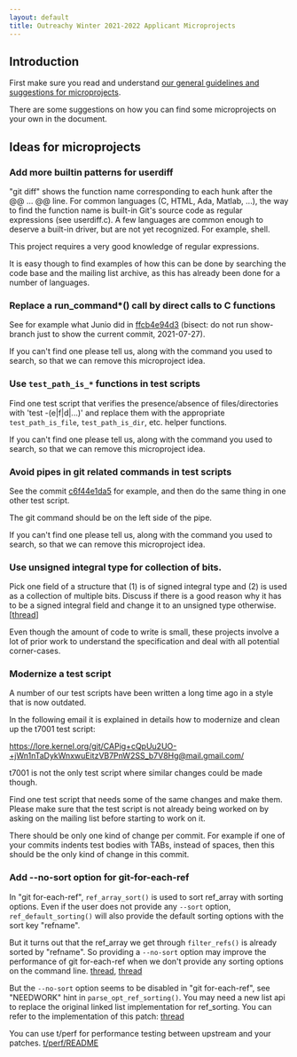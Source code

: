 ```yaml
---
layout: default
title: Outreachy Winter 2021-2022 Applicant Microprojects
---
```


## Introduction

First make sure you read and understand
[our general guidelines and suggestions for microprojects](https://git.github.io/General-Microproject-Information).

There are some suggestions on how you can find some microprojects on your own in the document.

## Ideas for microprojects

### Add more builtin patterns for userdiff

"git diff" shows the function name corresponding to each hunk after
the @@ ... @@ line. For common languages (C, HTML, Ada, Matlab, ...),
the way to find the function name is built-in Git's source code as
regular expressions (see userdiff.c). A few languages are common
enough to deserve a built-in driver, but are not yet recognized. For
example, shell.

This project requires a very good knowledge of regular expressions.

It is easy though to find examples of how this can be done by
searching the code base and the mailing list archive, as this has
already been done for a number of languages.

### Replace a run_command*() call by direct calls to C functions

See for example what Junio did in
[ffcb4e94d3](https://github.com/git/git/commit/ffcb4e94d3) (bisect: do
not run show-branch just to show the current commit, 2021-07-27).

If you can't find one please tell us, along with the command you used
to search, so that we can remove this microproject idea.

### Use `test_path_is_*` functions in test scripts

Find one test script that verifies the presence/absence of
files/directories with 'test -(e|f|d|...)' and replace them with the
appropriate `test_path_is_file`, `test_path_is_dir`, etc. helper
functions.

If you can't find one please tell us, along with the command you used
to search, so that we can remove this microproject idea.

### Avoid pipes in git related commands in test scripts

See the commit
[c6f44e1da5](https://github.com/git/git/commit/c6f44e1da5e88e34)
for example, and then do the same thing in one other test script.

The git command should be on the left side of the pipe.

If you can't find one please tell us, along with the command you used
to search, so that we can remove this microproject idea.

### Use unsigned integral type for collection of bits.

Pick one field of a structure that (1) is of signed integral type and (2) is
used as a collection of multiple bits. Discuss if there is a good reason
why it has to be a signed integral field and change it to an unsigned
type otherwise.  [[thread](https://public-inbox.org/git/xmqqsiebrlez.fsf@gitster.dls.corp.google.com)]

Even though the amount of code to write is small, these projects
involve a lot of prior work to understand the specification and deal
with all potential corner-cases.

### Modernize a test script

A number of our test scripts have been written a long time ago in a
style that is now outdated.

In the following email it is explained in details how to modernize and
clean up the t7001 test script:

<https://lore.kernel.org/git/CAPig+cQpUu2UO-+jWn1nTaDykWnxwuEitzVB7PnW2SS_b7V8Hg@mail.gmail.com/>

t7001 is not the only test script where similar changes could be made
though.

Find one test script that needs some of the same changes and make
them. Please make sure that the test script is not already being
worked on by asking on the mailing list before starting to work on it.

There should be only one kind of change per commit. For example if one
of your commits indents test bodies with TABs, instead of spaces, then
this should be the only kind of change in this commit.

### Add --no-sort option for git-for-each-ref

In "git for-each-ref", `ref_array_sort()` is used to sort ref_array with
sorting options. Even if the user does not provide any `--sort` option,
`ref_default_sorting()` will also provide the default sorting options with
the sort key "refname".

But it turns out that the ref_array we get through `filter_refs()` is
already sorted by "refname". So providing a `--no-sort` option may
improve the performance of git for-each-ref when we don't provide any
sorting options on the command line. [thread](https://lore.kernel.org/git/YTNpeH+jO0zQgAVT@coredump.intra.peff.net/),
[thread](https://lore.kernel.org/git/YTTARcEvpXWSDfYW@coredump.intra.peff.net/)

But the `--no-sort` option seems to be disabled in "git for-each-ref",
see "NEEDWORK" hint in `parse_opt_ref_sorting()`. You may need a new
list api to replace the original linked list implementation for ref_sorting.
You can refer to the implementation of this patch:
[thread](https://lore.kernel.org/git/e68635cda515a9cd504c1d7366e9c353ab2adb2e.1629882532.git.gitgitgadget@gmail.com/)

You can use t/perf for performance testing between upstream and your patches.
[t/perf/README](https://github.com/git/git/blob/master/t/perf/README)